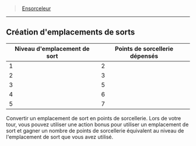 ﻿---
!ClassFeatureItem
Name: Création d'emplacements de sorts
Id: sorcerer_hd.md#création-demplacements-de-sorts
ParentLink: sorcerer_hd.md#ensorceleur
ParentName: Ensorceleur
NameLevel: 2
Attributes: {}
---
> [Ensorceleur](hd_sorcerer.md)

---

## Création d'emplacements de sorts

|Niveau d'emplacement de sort|Points de sorcellerie dépensés|
|---|---|
|1|2|
|2|3|
|3|5|
|4|6|
|5|7|

Convertir un emplacement de sort en points de sorcellerie. Lors de votre tour, vous pouvez utiliser une action bonus pour utiliser un emplacement de sort et gagner un nombre de points de sorcellerie équivalent au niveau de l'emplacement de sort que vous avez utilisé.

